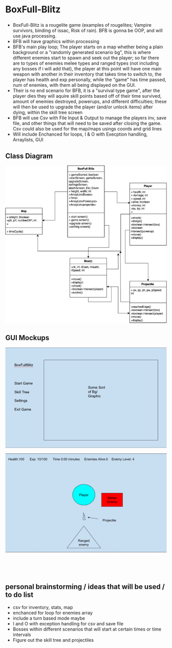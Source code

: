 # BoxFull-Blitz
###
* BoxFull-Blitz is a rougelite game (examples of rougelites; Vampire survivors, binding of issac, Risk of rain). BFB is gonna be OOP, and will use java processing.
* BFB will have graphics within processing
* BFB's main play loop; The player starts on a map whether being a plain background or a "randomly generated scenario bg", this is where different enemies start to spawn and seek out the player; so far there are to types of enemies melee types and ranged types (not including any bosses if i will add that), the player at this point will have one main weapon with another in their inventory that takes time to switch to, the player has health and exp personally, while the "game" has time passed, num of enemies, with them all being displayed on the GUI. 
* Their is no end scenario for BFB, it is a "survival type game", after the player dies they will aquire skill points based off of their time survived, amount of enemies destroyed, powerups, and different difficulties; these will then be used to upgrade the player (and/or unlock items) after dying, within the skill tree screen
* BFB will use Csv with File Input & Output to manage the players inv, save file, and other things that will need to be saved after closing the game. Csv could also be used for the map/maps usings coords and grid lines
* Will include Enchanced for loops, I & O with Execption handling, Arraylists, GUI

## Class Diagram 
![class diagram wip](images/ClassDiagramWIP.png)

## GUI Mockups

![StartScreen](images/BfbStartScreen.png)

![GameScreen](images/BFBGameScreen.png)

![]()

![]()







## personal brainstorming / ideas that will be used / to do list
* csv for inventory, stats, map
* enchanced for loop for enemies array 
* include a turn based mode maybe
* I and O with exception handling for csv and save file 
* Bosses within different scenarios that will start at certain times or time intervals
* Figure out the skill tree and projectiles


